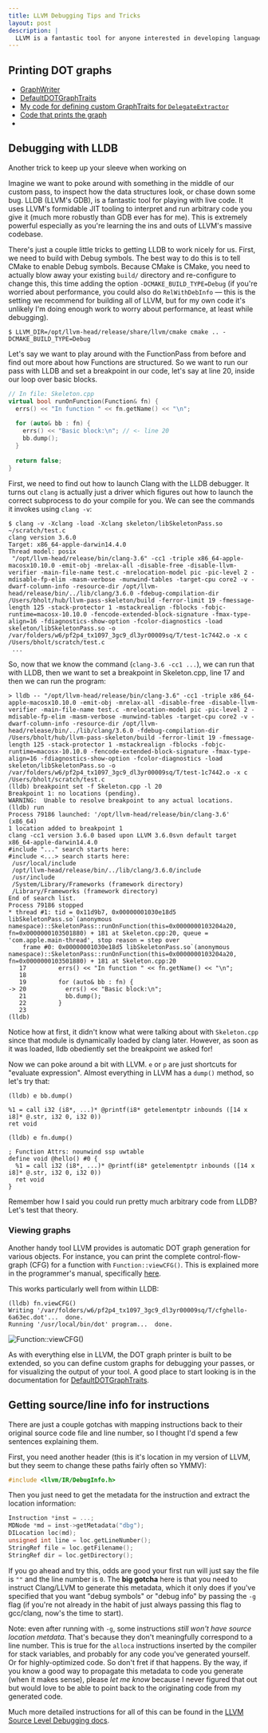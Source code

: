 ```yaml
---
title: LLVM Debugging Tips and Tricks
layout: post
description: |
  LLVM is a fantastic tool for anyone interested in developing languages, optimizing their code, or even developing first-order architectural simulations. Part of what makes it so great is the wealth of great tools that come with it to help develop and debug passes. Unfortunately not all of them are very well-documented and many are not widely known. In this post I'll describe a few that I stumbled upon which may prove useful — things like printing all the basicblocks/instructions of a function, or inspecting successor/predecessor chains from the debugger (lldb).
---
```


## Printing DOT graphs

- [GraphWriter](http://llvm.org/docs/doxygen/html/GraphWriter_8h_source.html)
- [DefaultDOTGraphTraits](http://llvm.org/docs/doxygen/html/structllvm_1_1DefaultDOTGraphTraits.html)
- [My code for defining custom GraphTraits for `DelegateExtractor`](https://github.com/uwsampa/grappa/blob/compiler/compiler/GrappaGen/DelegateExtractor.hpp#L139)
- [Code that prints the graph](https://github.com/uwsampa/grappa/blob/compiler/compiler/GrappaGen/DelegateExtractor.cpp#L82)
- 

## Debugging with LLDB

Another trick to keep up your sleeve when working on 

Imagine we want to poke around with something in the middle of our custom pass, to inspect how the data structures look, or chase down some bug. LLDB (LLVM's GDB), is a fantastic tool for playing with live code. It uses LLVM's formidable JIT tooling to interpret and run arbitrary code you give it (much more robustly than GDB ever has for me). This is extremely powerful especially as you're learning the ins and outs of LLVM's massive codebase.

There's just a couple little tricks to getting LLDB to work nicely for us. First, we need to build with Debug symbols. The best way to do this is to tell CMake to enable Debug symbols. Because CMake is CMake, you need to actually blow away your existing `build/` directory and re-configure to change this, this time adding the option `-DCMAKE_BUILD_TYPE=Debug` (if you're worried about performance, you could also do `RelWithDebInfo` — this is the setting we recommend for building all of LLVM, but for my own code it's unlikely I'm doing enough work to worry about performance, at least while debugging).

```
$ LLVM_DIR=/opt/llvm-head/release/share/llvm/cmake cmake .. -DCMAKE_BUILD_TYPE=Debug
```

Let's say we want to play around with the FunctionPass from before and find out more about how Functions are structured. So we want to run our pass with LLDB and set a breakpoint in our code, let's say at line 20, inside our loop over basic blocks.

```cpp
// In file: Skeleton.cpp
virtual bool runOnFunction(Function& fn) {
  errs() << "In function " << fn.getName() << "\n";
  
  for (auto& bb : fn) {
    errs() << "Basic block:\n"; // <- line 20
    bb.dump();
  }
  
  return false;
}
```

First, we need to find out how to launch Clang with the LLDB debugger. It turns out `clang` is actually just a driver which figures out how to launch the correct subprocess to do your compile for you. We can see the commands it invokes using `clang -v`:

```
$ clang -v -Xclang -load -Xclang skeleton/libSkeletonPass.so ~/scratch/test.c
clang version 3.6.0
Target: x86_64-apple-darwin14.4.0
Thread model: posix
 "/opt/llvm-head/release/bin/clang-3.6" -cc1 -triple x86_64-apple-macosx10.10.0 -emit-obj -mrelax-all -disable-free -disable-llvm-verifier -main-file-name test.c -mrelocation-model pic -pic-level 2 -mdisable-fp-elim -masm-verbose -munwind-tables -target-cpu core2 -v -dwarf-column-info -resource-dir /opt/llvm-head/release/bin/../lib/clang/3.6.0 -fdebug-compilation-dir /Users/bholt/hub/llvm-pass-skeleton/build -ferror-limit 19 -fmessage-length 125 -stack-protector 1 -mstackrealign -fblocks -fobjc-runtime=macosx-10.10.0 -fencode-extended-block-signature -fmax-type-align=16 -fdiagnostics-show-option -fcolor-diagnostics -load skeleton/libSkeletonPass.so -o /var/folders/w6/pf2p4_tx1097_3gc9_dl3yr00009sq/T/test-1c7442.o -x c /Users/bholt/scratch/test.c
 ...
```

So, now that we know the command (`clang-3.6 -cc1 ...`), we can run that with LLDB, then we want to set a breakpoint in Skeleton.cpp, line 17 and then we can run the program:

```
> lldb -- "/opt/llvm-head/release/bin/clang-3.6" -cc1 -triple x86_64-apple-macosx10.10.0 -emit-obj -mrelax-all -disable-free -disable-llvm-verifier -main-file-name test.c -mrelocation-model pic -pic-level 2 -mdisable-fp-elim -masm-verbose -munwind-tables -target-cpu core2 -v -dwarf-column-info -resource-dir /opt/llvm-head/release/bin/../lib/clang/3.6.0 -fdebug-compilation-dir /Users/bholt/hub/llvm-pass-skeleton/build -ferror-limit 19 -fmessage-length 125 -stack-protector 1 -mstackrealign -fblocks -fobjc-runtime=macosx-10.10.0 -fencode-extended-block-signature -fmax-type-align=16 -fdiagnostics-show-option -fcolor-diagnostics -load skeleton/libSkeletonPass.so -o /var/folders/w6/pf2p4_tx1097_3gc9_dl3yr00009sq/T/test-1c7442.o -x c /Users/bholt/scratch/test.c
(lldb) breakpoint set -f Skeleton.cpp -l 20
Breakpoint 1: no locations (pending).
WARNING:  Unable to resolve breakpoint to any actual locations.
(lldb) run
Process 79186 launched: '/opt/llvm-head/release/bin/clang-3.6' (x86_64)
1 location added to breakpoint 1
clang -cc1 version 3.6.0 based upon LLVM 3.6.0svn default target x86_64-apple-darwin14.4.0
#include "..." search starts here:
#include <...> search starts here:
 /usr/local/include
 /opt/llvm-head/release/bin/../lib/clang/3.6.0/include
 /usr/include
 /System/Library/Frameworks (framework directory)
 /Library/Frameworks (framework directory)
End of search list.
Process 79186 stopped
* thread #1: tid = 0x11d9b7, 0x00000001030e18d5 libSkeletonPass.so`(anonymous namespace)::SkeletonPass::runOnFunction(this=0x0000000103204a20, fn=0x0000000103501880) + 181 at Skeleton.cpp:20, queue = 'com.apple.main-thread', stop reason = step over
    frame #0: 0x00000001030e18d5 libSkeletonPass.so`(anonymous namespace)::SkeletonPass::runOnFunction(this=0x0000000103204a20, fn=0x0000000103501880) + 181 at Skeleton.cpp:20
   17  	      errs() << "In function " << fn.getName() << "\n";
   18
   19  	      for (auto& bb : fn) {
-> 20  	        errs() << "Basic block:\n";
   21  	        bb.dump();
   22  	      }
   23
(lldb)
```

Notice how at first, it didn't know what were talking about with `Skeleton.cpp` since that module is dynamically loaded by clang later. However, as soon as it was loaded, lldb obediently set the breakpoint we asked for!

Now we can poke around a bit with LLVM. `e` or `p` are just shortcuts for "evaluate expression". Almost everything in LLVM has a `dump()` method, so let's try that:

```
(lldb) e bb.dump()

%1 = call i32 (i8*, ...)* @printf(i8* getelementptr inbounds ([14 x i8]* @.str, i32 0, i32 0))
ret void

(lldb) e fn.dump()

; Function Attrs: nounwind ssp uwtable
define void @hello() #0 {
  %1 = call i32 (i8*, ...)* @printf(i8* getelementptr inbounds ([14 x i8]* @.str, i32 0, i32 0))
  ret void
}

```

Remember how I said you could run pretty much arbitrary code from LLDB? Let's test that theory.

### Viewing graphs
Another handy tool LLVM provides is automatic DOT graph generation for various objects. For instance, you can print the complete control-flow-graph (CFG) for a function with `Function::viewCFG()`. This is explained more in the programmer's manual, specifically [here](http://llvm.org/docs/ProgrammersManual.html#viewing-graphs-while-debugging-code).

This works particularly well from within LLDB:

```
(lldb) fn.viewCFG()
Writing '/var/folders/w6/pf2p4_tx1097_3gc9_dl3yr00009sq/T/cfghello-6a63ec.dot'...  done.
Running '/usr/local/bin/dot' program...  done.
```

<img src="{{ site.base }}/media/llvm/viewcfg.png" alt="Function::viewCFG()"/>

As with everything else in LLVM, the DOT graph printer is built to be extended, so you can define custom graphs for debugging your passes, or for visualizing the output of your tool. A good place to start looking is in the documentation for [DefaultDOTGraphTraits](http://llvm.org/docs/doxygen/html/structllvm_1_1DefaultDOTGraphTraits.html).

## Getting source/line info for instructions

There are just a couple gotchas with mapping instructions back to their original source code file and line number, so I thought I'd spend a few sentences explaining them.

First, you need another header (this is it's location in my version of LLVM, but they seem to change these paths fairly often so YMMV):

```cpp
#include <llvm/IR/DebugInfo.h>
```

Then you just need to get the metadata for the instruction and extract the location information:

```cpp
Instruction *inst = ...;
MDNode *md = inst->getMetadata("dbg");
DILocation loc(md);
unsigned int line = loc.getLineNumber();
StringRef file = loc.getFilename();
StringRef dir = loc.getDirectory();
```

If you go ahead and try this, odds are good your first run will just say the file is `""` and the line number is `0`. The **big gotcha** here is that you need to instruct Clang/LLVM to generate this metadata, which it only does if you've specified that you want "debug symbols" or "debug info" by passing the `-g` flag (if you're not already in the habit of just always passing this flag to gcc/clang, now's the time to start).

Note: even after running with `-g`, some instructions *still won't have source location metdata*. That's because they don't meaningfully correspond to a line number. This is true for the `alloca` instructions inserted by the compiler for stack variables, and probably for any code you've generated yourself. Or for highly-optimized code. So don't fret if that happens. By the way, if you know a good way to propagate this metadata to code you generate (when it makes sense), please *let me know* because I never figured that out but would love to be able to point back to the originating code from my generated code.

Much more detailed instructions for all of this can be found in the [LLVM Source Level Debugging docs](http://llvm.org/docs/SourceLevelDebugging.html#c-c-source-file-information).

